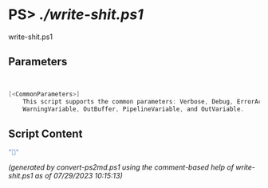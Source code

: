 PS> *./write-shit.ps1*
====================

write-shit.ps1 


Parameters
----------
```powershell


[<CommonParameters>]
    This script supports the common parameters: Verbose, Debug, ErrorAction, ErrorVariable, WarningAction, 
    WarningVariable, OutBuffer, PipelineVariable, and OutVariable.
```

Script Content
--------------
```powershell
"💩"
```

*(generated by convert-ps2md.ps1 using the comment-based help of write-shit.ps1 as of 07/29/2023 10:15:13)*
